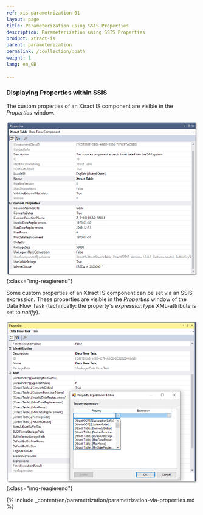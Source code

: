 ```yaml
---
ref: xis-parametrization-01
layout: page
title: Parameterization using SSIS Properties
description: Parameterization using SSIS Properties
product: xtract-is
parent: parameterization
permalink: /:collection/:path
weight: 1
lang: en_GB

---
```

### Displaying Properties within SSIS
The custom properties of an Xtract IS component are visible in the *Properties* window. 

![Properties](/img/content/xis/properties_component.png){:class="img-reagierend"}

Some custom properties of an Xtract IS component can be set via an SSIS expression. These properties are visible in the *Properties* window of the Data Flow Task (technically: the property's *expressionType* XML-attribute is set to *notify*).

![DataFlow Properties](/img/content/xis/properties_data_flow.png){:class="img-reagierend"}

{% include _content/en/parametrization/parametrization-via-properties.md  %}

